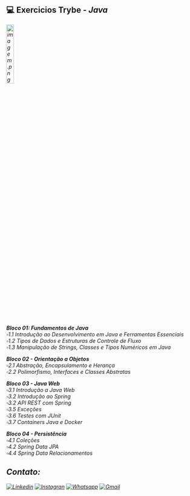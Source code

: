 ## 💻️ Exercicios Trybe - <i>Java<i>

<img src="https://media2.giphy.com/media/e6w3i2arfjIoI8hWy0/giphy.gif?cid=ecf05e47zwr41l2zle2hgii85qd0ott15xy1ue058qpqlopt&rid=giphy.gif&ct=g" alt="imagem.png" style="width: 20%;"> <br>

**Bloco 01: Fundamentos de Java**<br>
 ▫️1.1  Introdução ao Desenvolvimento em Java e Ferramentas Essenciais<br>
 ▫️1.2  Tipos de Dados e Estruturas de Controle de Fluxo<br>
 ▫️1.3  Manipulação de Strings, Classes e Tipos Numéricos em Java<br>


**Bloco 02 - Orientação a Objetos**<br>
 ▫️2.1  Abstração, Encapsulamento e Herança<br>
 ▫️2.2  Polimorfismo, Interfaces e Classes Abstratas<br>
 

**Bloco 03 - Java Web**<br>
 ▫️3.1  Introdução a Java Web<br>
 ▫️3.2  Introdução ao Spring<br>
 ▫️3.2  API REST com Spring<br>
 ▫️3.5  Exceções<br>
 ▫️3.6  Testes com JUnit<br>
 ▫️3.7  Containers Java e Docker<br>
 
 **Bloco 04 - Persistência**<br>
 ▫️4.1  Coleções<br>
 ▫️4.2  Spring Data JPA<br>
 ▫️4.4  Spring Data Relacionamentos<br>

  
 
## Contato:
[![Linkedin](https://img.shields.io/badge/LinkedIn-0077B5?style=for-the-badge&logo=linkedin&logoColor=white)](https://www.linkedin.com/in/caroline-nunes-devfullstack/)
[![Instagran](https://img.shields.io/badge/Instagram-E4405F?style=for-the-badge&logo=instagram&logoColor=white)](https://www.instagram.com/caarolhn/)
[![Whatsapp](https://img.shields.io/badge/WhatsApp-25D366?style=for-the-badge&logo=whatsapp&logoColor=white)](https://wa.me/48988037114)
[![Gmail](https://img.shields.io/badge/Gmail-D14836?style=for-the-badge&logo=gmail&logoColor=white)](mailto:nunescaroline905@gmail.com)

